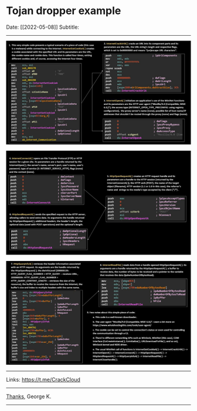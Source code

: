 
# Tojan dropper example
Date: [[2022-05-08]]
Subtitle: 

---
![Image](../../files/rev_pics/rev_3_pic_1.png)

![Image](../../files/rev_pics/rev_3_pic_2.png)

![Image](../../files/rev_pics/rev_3_pic_3.png)


---
Links: https://t.me/CrackCloud

---
[Thanks](../../Thanks_page), 
George K.

---
